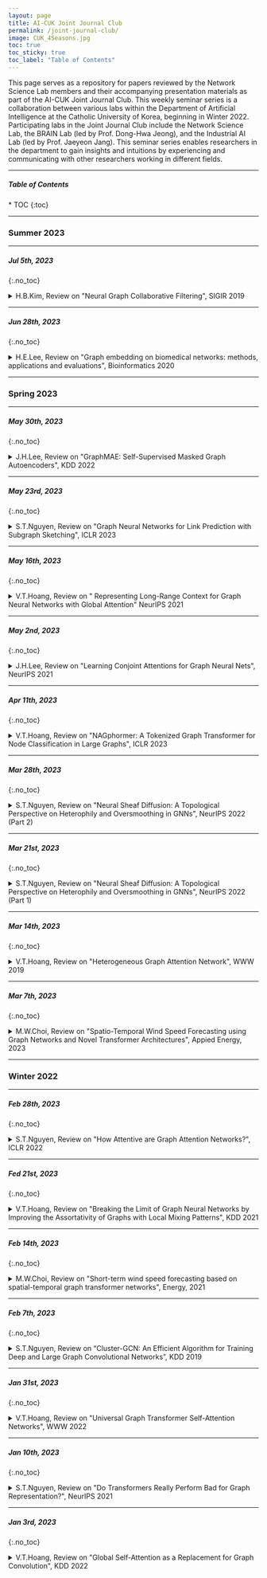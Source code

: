 ```yaml
---
layout: page
title: AI-CUK Joint Journal Club
permalink: /joint-journal-club/
image: CUK_4Seasons.jpg
toc: true
toc_sticky: true
toc_label: "Table of Contents"
---
```


This page serves as a repository for papers reviewed by the Network Science Lab members and their accompanying presentation materials as part of the AI-CUK Joint Journal Club. This weekly seminar series is a collaboration between various labs within the Department of Artificial Intelligence at the Catholic University of Korea, beginning in Winter 2022. Participating labs in the Joint Journal Club include the Network Science Lab, the BRAIN Lab (led by Prof. Dong-Hwa Jeong), and the Industrial AI Lab (led by Prof. Jaeyeon Jang). This seminar series enables researchers in the department to gain insights and intuitions by experiencing and communicating with other researchers working in different fields. 

***

<h5>Table of Contents</h5>
* TOC
{:toc}

***
### Summer 2023

***
##### Jul 5th, 2023
{:.no_toc}

<details markdown="1">
  <summary> H.B.Kim, Review on "Neural Graph Collaborative Filtering", SIGIR 2019</summary>
  <p align="center"><iframe src="https://www.slideshare.net/slideshow/embed_code/key/6Ik5i6zNjFqMp9?hostedIn=slideshare&page=upload" width="90%" height="485" frameborder="0" marginwidth="0" marginheight="0" scrolling="no" style="border:1px solid #CCC; border-width:1px; margin-bottom:5px; max-width: 100%;" allowfullscreen></iframe></p>
</details>

***
##### Jun 28th, 2023
{:.no_toc}

<details markdown="1">
  <summary> H.E.Lee, Review on "Graph embedding on biomedical networks: methods, applications and evaluations", Bioinformatics 2020</summary>
  <p align="center"><iframe src="https://www.slideshare.net/slideshow/embed_code/key/NTh9QOVNN33g3p?hostedIn=slideshare&page=upload" width="90%" height="485" frameborder="0" marginwidth="0" marginheight="0" scrolling="no" style="border:1px solid #CCC; border-width:1px; margin-bottom:5px; max-width: 100%;" allowfullscreen></iframe></p>
</details>

***
### Spring 2023

***
##### May 30th, 2023
{:.no_toc}

<details markdown="1">
  <summary> J.H.Lee, Review on "GraphMAE: Self-Supervised Masked Graph Autoencoders", KDD 2022</summary>
  <p align="center"><iframe src="https://www.slideshare.net/slideshow/embed_code/key/24ZNwoj4L44BhX?hostedIn=slideshare&page=upload" width="90%" height="485" frameborder="0" marginwidth="0" marginheight="0" scrolling="no" style="border:1px solid #CCC; border-width:1px; margin-bottom:5px; max-width: 100%;" allowfullscreen></iframe></p>
</details>

***
##### May 23rd, 2023
{:.no_toc}

<details markdown="1">
  <summary> S.T.Nguyen, Review on "Graph Neural Networks for Link Prediction with Subgraph Sketching", ICLR 2023</summary>
  <p align="center"><iframe src="https://www.slideshare.net/slideshow/embed_code/key/4jxmnHJMhn0Igo?hostedIn=slideshare&page=upload" width="90%" height="485" frameborder="0" marginwidth="0" marginheight="0" scrolling="no" style="border:1px solid #CCC; border-width:1px; margin-bottom:5px; max-width: 100%;" allowfullscreen></iframe></p>
</details>

***
##### May 16th, 2023
{:.no_toc}

<details markdown="1">
  <summary> V.T.Hoang, Review on " Representing Long-Range Context for Graph Neural Networks with Global Attention" NeurIPS 2021</summary>
  <p align="center"><iframe src="https://www.slideshare.net/slideshow/embed_code/key/23aJfut3SJYiOU?hostedIn=slideshare&page=upload" width="90%" height="485" frameborder="0" marginwidth="0" marginheight="0" scrolling="no" style="border:1px solid #CCC; border-width:1px; margin-bottom:5px; max-width: 100%;" allowfullscreen></iframe></p>
</details>

***
##### May 2nd, 2023
{:.no_toc}

<details markdown="1">
  <summary> J.H.Lee, Review on "Learning Conjoint Attentions for Graph Neural Nets", NeurIPS 2021</summary>
  <p align="center"><iframe src="https://www.slideshare.net/slideshow/embed_code/key/fBiuGE83PaJHAA?hostedIn=slideshare&page=upload" width="90%" height="485" frameborder="0" marginwidth="0" marginheight="0" scrolling="no" style="border:1px solid #CCC; border-width:1px; margin-bottom:5px; max-width: 100%;" allowfullscreen></iframe></p>
</details>

***
##### Apr 11th, 2023
{:.no_toc}

<details markdown="1">
  <summary> V.T.Hoang, Review on "NAGphormer: A Tokenized Graph Transformer for Node Classification in Large Graphs", ICLR 2023</summary>
  <p align="center"><iframe src="https://www.slideshare.net/slideshow/embed_code/key/2KixExTQx9nGB?hostedIn=slideshare&page=upload" width="90%" height="485" frameborder="0" marginwidth="0" marginheight="0" scrolling="no" style="border:1px solid #CCC; border-width:1px; margin-bottom:5px; max-width: 100%;" allowfullscreen></iframe></p>
</details>

***
##### Mar 28th, 2023
{:.no_toc}

<details markdown="1">
  <summary> S.T.Nguyen, Review on "Neural Sheaf Diffusion: A Topological Perspective on Heterophily and Oversmoothing in GNNs", NeurIPS 2022 (Part 2)</summary>
  <p align="center"><iframe src="https://www.slideshare.net/slideshow/embed_code/key/9dWIwzvOCGEWJ4?hostedIn=slideshare&page=upload" width="90%" height="485" frameborder="0" marginwidth="0" marginheight="0" scrolling="no" style="border:1px solid #CCC; border-width:1px; margin-bottom:5px; max-width: 100%;" allowfullscreen></iframe></p>
</details>

***
##### Mar 21st, 2023
{:.no_toc}

<details markdown="1">
  <summary> S.T.Nguyen, Review on "Neural Sheaf Diffusion: A Topological Perspective on Heterophily and Oversmoothing in GNNs", NeurIPS 2022 (Part 1)</summary>
  <p align="center"><iframe src="https://www.slideshare.net/slideshow/embed_code/key/oCeB4OE2MDsM3F?hostedIn=slideshare&page=upload" width="90%" height="485" frameborder="0" marginwidth="0" marginheight="0" scrolling="no" style="border:1px solid #CCC; border-width:1px; margin-bottom:5px; max-width: 100%;" allowfullscreen></iframe></p>
</details>

***
##### Mar 14th, 2023
{:.no_toc}

<details markdown="1">
  <summary> V.T.Hoang, Review on "Heterogeneous Graph Attention Network", WWW 2019</summary>
  <p align="center"><iframe src="https://www.slideshare.net/slideshow/embed_code/key/alAygijkgP9a2Z?hostedIn=slideshare&page=upload" width="90%" height="485" frameborder="0" marginwidth="0" marginheight="0" scrolling="no" style="border:1px solid #CCC; border-width:1px; margin-bottom:5px; max-width: 100%;" allowfullscreen></iframe></p>
</details>

***
##### Mar 7th, 2023
{:.no_toc}

<details markdown="1">
  <summary> M.W.Choi, Review on "Spatio-Temporal Wind Speed Forecasting using Graph Networks and Novel Transformer Architectures", Appied Energy, 2023</summary>
  <p align="center"><iframe src="https://www.slideshare.net/slideshow/embed_code/key/BvhvTOD8AiolEv?hostedIn=slideshare&page=upload" width="90%" height="485" frameborder="0" marginwidth="0" marginheight="0" scrolling="no" style="border:1px solid #CCC; border-width:1px; margin-bottom:5px; max-width: 100%;" allowfullscreen></iframe></p>
</details>

***
### Winter 2022

***
##### Feb 28th, 2023
{:.no_toc}

<details markdown="1">
  <summary> S.T.Nguyen, Review on "How Attentive are Graph Attention Networks?", ICLR 2022</summary>
  <p align="center"><iframe src="https://www.slideshare.net/slideshow/embed_code/key/seRDp6uhrdaAz5?hostedIn=slideshare&page=upload" width="90%" height="485" frameborder="0" marginwidth="0" marginheight="0" scrolling="no" style="border:1px solid #CCC; border-width:1px; margin-bottom:5px; max-width: 100%;" allowfullscreen></iframe></p>
</details>

***
##### Fed 21st, 2023
{:.no_toc}

<details markdown="1">
  <summary> V.T.Hoang, Review on "Breaking the Limit of Graph Neural Networks by Improving the Assortativity of Graphs with Local Mixing Patterns", KDD 2021</summary>
  <p align="center"><iframe src="https://www.slideshare.net/slideshow/embed_code/key/2QAWDXqvPidobp?hostedIn=slideshare&page=upload" width="90%" height="485" frameborder="0" marginwidth="0" marginheight="0" scrolling="no" style="border:1px solid #CCC; border-width:1px; margin-bottom:5px; max-width: 100%;" allowfullscreen></iframe></p>
</details>

***
##### Feb 14th, 2023
{:.no_toc}

<details markdown="1">
  <summary> M.W.Choi, Review on "Short-term wind speed forecasting based on spatial-temporal graph transformer networks", Energy, 2021</summary>
  <p align="center"><iframe src="https://www.slideshare.net/slideshow/embed_code/key/NzPemnb8jbiHDt?hostedIn=slideshare&page=upload" width="90%" height="485" frameborder="0" marginwidth="0" marginheight="0" scrolling="no" style="border:1px solid #CCC; border-width:1px; margin-bottom:5px; max-width: 100%;" allowfullscreen></iframe></p>
</details>

***
##### Feb 7th, 2023
{:.no_toc}

<details markdown="1">
  <summary> S.T.Nguyen, Review on “Cluster-GCN: An Efficient Algorithm for Training Deep and Large Graph Convolutional Networks”, KDD 2019</summary>
  <p align="center"><iframe src="https://www.slideshare.net/slideshow/embed_code/key/1xqftq9ry2jiwG?hostedIn=slideshare&page=upload" width="90%" height="485" frameborder="0" marginwidth="0" marginheight="0" scrolling="no" style="border:1px solid #CCC; border-width:1px; margin-bottom:5px; max-width: 100%;" allowfullscreen></iframe></p>
</details>

***
##### Jan 31st, 2023
{:.no_toc}

<details markdown="1">
  <summary> V.T.Hoang, Review on "Universal Graph Transformer Self-Attention Networks", WWW 2022</summary>
  <p align="center"><iframe src="https://www.slideshare.net/slideshow/embed_code/key/FYG93IsI2mJhQV?hostedIn=slideshare&page=upload" width="90%" height="485" frameborder="0" marginwidth="0" marginheight="0" scrolling="no" style="border:1px solid #CCC; border-width:1px; margin-bottom:5px; max-width: 100%;" allowfullscreen></iframe></p>
</details>

***
##### Jan 10th, 2023
{:.no_toc}

<details markdown="1">
  <summary> S.T.Nguyen, Review on "Do Transformers Really Perform Bad for Graph Representation?", NeurIPS 2021</summary>
  <p align="center"><iframe src="https://www.slideshare.net/slideshow/embed_code/key/l4shGXsWXsR3RM?hostedIn=slideshare&page=upload" width="90%" height="485" frameborder="0" marginwidth="0" marginheight="0" scrolling="no" style="border:1px solid #CCC; border-width:1px; margin-bottom:5px; max-width: 100%;" allowfullscreen></iframe></p>
</details>

***
##### Jan 3rd, 2023
{:.no_toc}

<details markdown="1">
  <summary> V.T.Hoang, Review on "Global Self-Attention as a Replacement for Graph Convolution", KDD 2022</summary>
  <p align="center"><iframe src="//www.slideshare.net/slideshow/embed_code/key/wGuUO1CzX1z6fV" width="90%" height="485" frameborder="0" marginwidth="0" marginheight="0" scrolling="no" style="border:1px solid #CCC; border-width:1px; margin-bottom:5px; max-width: 100%;" allowfullscreen></iframe></p>
</details>






